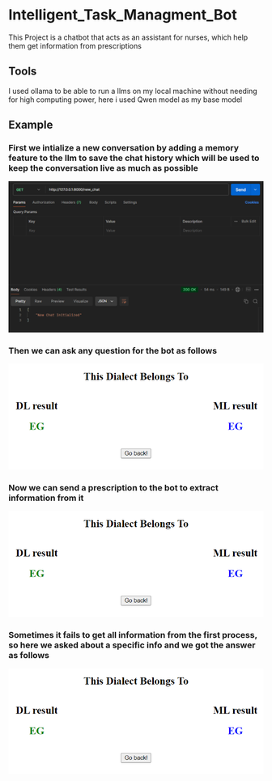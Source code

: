 # Intelligent_Task_Managment_Bot

This Project is a chatbot that acts as an assistant for nurses, which help them get information from prescriptions

## Tools
I used ollama to be able to run a llms on my local machine without needing for high computing power, here i used Qwen model as my base model

## Example

### First we intialize a new conversation by adding a memory feature to the llm to save the chat history which will be used to keep the conversation live as much as possible
![My Image](https://github.com/muhammadayman97/Intelligent_Task_Managment_Bot/blob/main/init.png)

### Then we can ask any question for the bot as follows
![My Image](https://raw.githubusercontent.com/muhammadayman97/Arabic-Dialect/main/Screenshot%20(49).png)

### Now we can send a prescription to the bot to extract information from it
![My Image](https://raw.githubusercontent.com/muhammadayman97/Arabic-Dialect/main/Screenshot%20(49).png)

### Sometimes it fails to get all information from the first process, so here we asked about a specific info and we got the answer as follows
![My Image](https://raw.githubusercontent.com/muhammadayman97/Arabic-Dialect/main/Screenshot%20(49).png)
